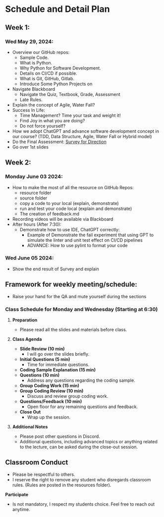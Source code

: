 # Schedule and Detail Plan

## Week 1:
### Wed May 29, 2024:
- Overview our GitHub repos:
  - Sample Code.
  - What is Python.
  - Why Python for Software Development.
  - Details on CI/CD if possible.
  - What is Git, GitHub, Gitlab.
  - Introduce Some Python Projects on 
- Navigate Blackboard
  - Navigate the Quiz, Textbook, Grade, Assessment
  - Late Rules.
- Explain the concept of Agile, Water Fall?
- Success In Life:
  - Time Management? Time your task and weight it!
  - Find Joy in what you are doing?
  - Do not force yourself?
- How we adopt ChatGPT and advance software development concept in our course? 
(TDD, Data Structure, Agile, Water Fall or Hybrid model)
- Do the Final Assessment: [Survey for Direction](https://forms.gle/2xHPaBZz8Ht87eGW9)
- Go over 1st slides

## Week 2:
### Monday June 03 2024:

- How to make the most of all the resource on GitHub Repos:
  - resource folder
  - source folder
  - copy a code to your local (explain, demonstrate)
  - run and test your code local (explain and demonstrate)
  - The creation of feedback.md
- Recording videos will be available via Blackboard
- After hours (After 7:30):
  - Demonstrate how to use IDE, ChatGPT correctly:
    - Example of Demonstrate the fail experiment that using GPT to 
    simulate the linter and unit test effect on CI/CD pipelines 
    - ADVANCE: How to use pylint to format your code


### Wed June 05 2024:
- Show the end result of Survey and explain

## Framework for weekly meeting/schedule:
- Raise your hand for the QA and mute yourself during the sections

### Class Schedule for Monday and Wednesday (Starting at 6:30)

1. **Preparation**
   - Please read all the slides and materials before class.

2. **Class Agenda**
   - **Slide Review (10 min)**
     - I will go over the slides briefly.
   - **Initial Questions (5 min)**
     - Time for immediate questions.
   - **Coding Sample Explanation (15 min)**
   - **Questions (10 min)**
     - Address any questions regarding the coding sample.
   - **Group Coding Work (15 min)**
   - **Group Coding Review (10 min)**
     - Discuss and review group coding work.
   - **Questions/Feedback (10 min)**
     - Open floor for any remaining questions and feedback.
   - **Close Out**
     - Wrap up the session.

3. **Additional Notes**
   - Please post other questions in Discord.
   - Additional questions, including advanced topics or anything related to the lecture, can be asked during the close-out session.

**Classroom Conduct**
- 
- Please be respectful to others. 
- I reserve the right to remove any student who disregards classroom rules. (Rules are posted in the resources folder).

**Participate**
  - Is not mandatory, I respect my students choice. Feel free to reach out anytime.

